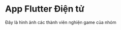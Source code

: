 <!DOCTYPE html>
<html>
<body>

<h1>App Flutter Điện tử</h1>
<p>Đây là hình ảnh các thành viên nghiện game của nhóm</p>

</body>
</html>
